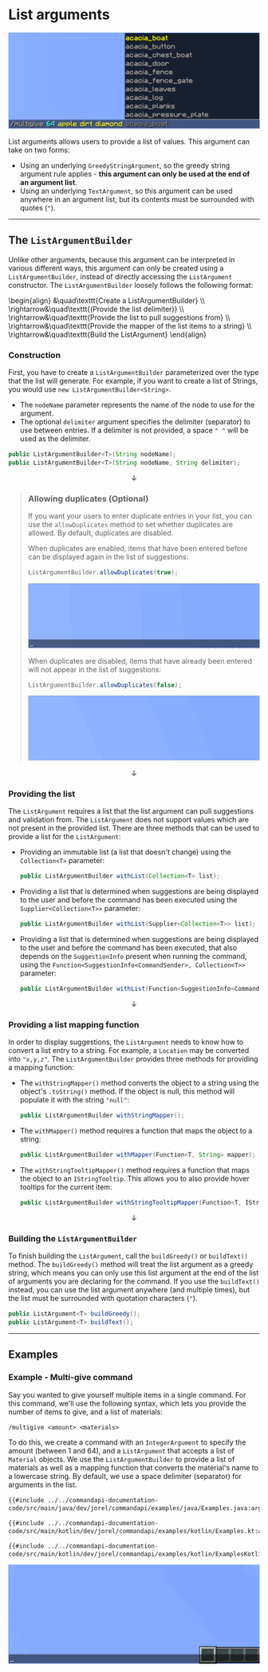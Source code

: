 # List arguments

![A list argument with the command "/multigive @p stone grass_block dirt" and Minecraft suggestions with a list of Minecraft items](./images/arguments/listargument.png)

List arguments allows users to provide a list of values. This argument can take on two forms:

- Using an underlying `GreedyStringArgument`, so the greedy string argument rule applies - **this argument can only be used at the end of an argument list**.
- Using an underlying `TextArgument`, so this argument can be used anywhere in an argument list, but its contents must be surrounded with quotes (`"`).

-----

## The `ListArgumentBuilder`

Unlike other arguments, because this argument can be interpreted in various different ways, this argument can only be created using a `ListArgumentBuilder`, instead of directly accessing the `ListArgument` constructor. The `ListArgumentBuilder` loosely follows the following format:

\begin{align}
&\quad\texttt{Create a ListArgumentBuilder} \\\\
\rightarrow&\quad\texttt{\(Provide the list delimiter\)} \\\\
\rightarrow&\quad\texttt{Provide the list to pull suggestions from} \\\\
\rightarrow&\quad\texttt{Provide the mapper of the list items to a string} \\\\
\rightarrow&\quad\texttt{Build the ListArgument}
\end{align}

### Construction

First, you have to create a `ListArgumentBuilder` parameterized over the type that the list will generate. For example, if you want to create a list of Strings, you would use `new ListArgumentBuilder<String>`.

- The `nodeName` parameter represents the name of the node to use for the argument.
- The optional `delimiter` argument specifies the delimiter (separator) to use between entries. If a delimiter is not provided, a space `" "` will be used as the delimiter.

```java
public ListArgumentBuilder<T>(String nodeName);
public ListArgumentBuilder<T>(String nodeName, String delimiter);
```

$$\downarrow$$

> ### Allowing duplicates (Optional)
>
> If you want your users to enter duplicate entries in your list, you can use the `allowDuplicates` method to set whether duplicates are allowed. By default, duplicates are disabled.
>
> When duplicates are enabled, items that have been entered before can be displayed again in the list of suggestions:
>
> ```java
> ListArgumentBuilder.allowDuplicates(true);
> ```
>
> ![List arguments with duplicates enabled](./images/arguments/listargument_with_duplicates.gif)
>
> When duplicates are disabled, items that have already been entered will not appear in the list of suggestions:
>
> ```java
> ListArgumentBuilder.allowDuplicates(false);
> ```
>
> ![List arguments with duplicates disabled](./images/arguments/listargument_without_duplicates.gif)

$$\downarrow$$

### Providing the list

The `ListArgument` requires a list that the list argument can pull suggestions and validation from. The `ListArgument` does not support values which are not present in the provided list. There are three methods that can be used to provide a list for the `ListArgument`:

- Providing an immutable list (a list that doesn't change) using the `Collection<T>` parameter:

  ```java
  public ListArgumentBuilder withList(Collection<T> list);
  ```

- Providing a list that is determined when suggestions are being displayed to the user and before the command has been executed using the `Supplier<Collection<T>>` parameter:

  ```java
  public ListArgumentBuilder withList(Supplier<Collection<T>> list);
  ```

- Providing a list that is determined when suggestions are being displayed to the user and before the command has been executed, that also depends on the `SuggestionInfo` present when running the command, using the `Function<SuggestionInfo<CommandSender>, Collection<T>>` parameter:

  ```java
  public ListArgumentBuilder withList(Function<SuggestionInfo<CommandSender>, Collection<T>> list);
  ```

$$\downarrow$$

### Providing a list mapping function

In order to display suggestions, the `ListArgument` needs to know how to convert a list entry to a string. For example, a `Location` may be converted into `"x,y,z"`. The `ListArgumentBuilder` provides three methods for providing a mapping function:

- The `withStringMapper()` method converts the object to a string using the object's `.toString()` method. If the object is null, this method will populate it with the string `"null"`:

  ```java
  public ListArgumentBuilder withStringMapper();
  ```

- The `withMapper()` method requires a function that maps the object to a string:

  ```java
  public ListArgumentBuilder withMapper(Function<T, String> mapper);
  ```

- The `withStringTooltipMapper()` method requires a function that maps the object to an `IStringTooltip`. This allows you to also provide hover tooltips for the current item:

  ```java
  public ListArgumentBuilder withStringTooltipMapper(Function<T, IStringTooltip> mapper);
  ```

$$\downarrow$$

### Building the `ListArgumentBuilder`

To finish building the `ListArgument`, call the `buildGreedy()` or `buildText()` method. The `buildGreedy()` method will treat the list argument as a greedy string, which means you can only use this list argument at the end of the list of arguments you are declaring for the command. If you use the `buildText()` instead, you can use the list argument anywhere (and multiple times), but the list must be surrounded with quotation characters (`"`).

```java
public ListArgument<T> buildGreedy();
public ListArgument<T> buildText();
```

-----

## Examples

<div class="example">

### Example - Multi-give command

Say you wanted to give yourself multiple items in a single command. For this command, we'll use the following syntax, which lets you provide the number of items to give, and a list of materials:

```mccmd
/multigive <amount> <materials>
```

To do this, we create a command with an `IntegerArgument` to specify the amount (between 1 and 64), and a `ListArgument` that accepts a list of `Material` objects. We use the `ListArgumentBuilder` to provide a list of materials as well as a mapping function that converts the material's name to a lowercase string. By default, we use a space delimiter (separator) for arguments in the list.

<div class="multi-pre">

```java,Java
{{#include ../../commandapi-documentation-code/src/main/java/dev/jorel/commandapi/examples/java/Examples.java:argumentList1}}
```

```kotlin,Kotlin
{{#include ../../commandapi-documentation-code/src/main/kotlin/dev/jorel/commandapi/examples/kotlin/Examples.kt:argumentList1}}
```

```kotlin,Kotlin_DSL
{{#include ../../commandapi-documentation-code/src/main/kotlin/dev/jorel/commandapi/examples/kotlin/ExamplesKotlinDSL.kt:argumentList1}}
```

</div>

![A /multigive argument gif where a user types "/multigive 64 stone dirt cobblestone grass_block" and suggestions appear automatically. Running the command gives the player 64 stone, dirt, cobblestone and grass_block items in their hotbar](./images/arguments/listargument_multigive.gif)

</div>
